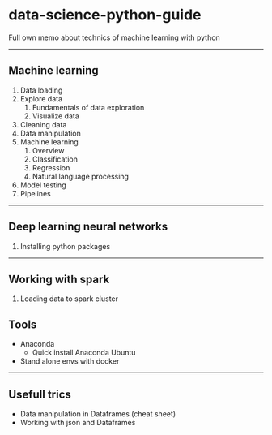 # data-science-python-guide
Full own memo about technics of machine learning with python

---

## Machine learning

1. Data loading
2. Explore data
    1. Fundamentals of data exploration
    2. Visualize data
3. Cleaning data
4. Data manipulation
5. Machine learning
    1. Overview
    2. Classification
    3. Regression
    4. Natural language processing
6. Model testing
7. Pipelines

---

## Deep learning neural networks

1. Installing python packages

---

## Working with spark

1. Loading data to spark cluster

## Tools

* Anaconda
    * Quick install Anaconda Ubuntu
* Stand alone envs with docker

---
## Usefull trics

* Data manipulation in Dataframes (cheat sheet)
* Working with json and Dataframes

